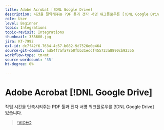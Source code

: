 ```yaml
---
title: Adobe Acrobat [!DNL Google Drive]
description: 시간을 절약해주는 PDF 툴과 전자 서명 워크플로우를 [!DNL Google Drive] app
role: User
level: Beginner
topic: Integrations
topic-revisit: Integrations
thumbnail: 333600.jpg
jira: KT-7992
exl-id: dc7f42f6-7684-4c57-b082-9d7526e0e464
source-git-commit: ad54f7afa78b0fbb31eccf455723a8890cb92355
workflow-type: tm+mt
source-wordcount: '35'
ht-degree: 0%

---
```


# Adobe Acrobat [!DNL Google Drive]

작업 시간을 단축시켜주는 PDF 툴과 전자 서명 워크플로우를 [!DNL Google Drive] 있습니다.

>[!VIDEO](https://video.tv.adobe.com/v/333600?quality=12&learn=on&hidetitle=true)
